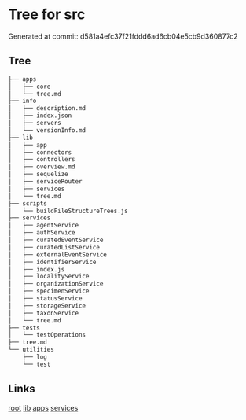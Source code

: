 # Tree for src
Generated at commit: d581a4efc37f21fddd6ad6cb04e5cb9d360877c2
## Tree
```bash
├── apps
│   ├── core
│   └── tree.md
├── info
│   ├── description.md
│   ├── index.json
│   ├── servers
│   └── versionInfo.md
├── lib
│   ├── app
│   ├── connectors
│   ├── controllers
│   ├── overview.md
│   ├── sequelize
│   ├── serviceRouter
│   ├── services
│   └── tree.md
├── scripts
│   └── buildFileStructureTrees.js
├── services
│   ├── agentService
│   ├── authService
│   ├── curatedEventService
│   ├── curatedListService
│   ├── externalEventService
│   ├── identifierService
│   ├── index.js
│   ├── localityService
│   ├── organizationService
│   ├── specimenService
│   ├── statusService
│   ├── storageService
│   ├── taxonService
│   └── tree.md
├── tests
│   └── testOperations
├── tree.md
└── utilities
    ├── log
    └── test

```

## Links
[root](../tree.md)
[lib](lib/tree.md)
[apps](apps/tree.md)
[services](services/tree.md)